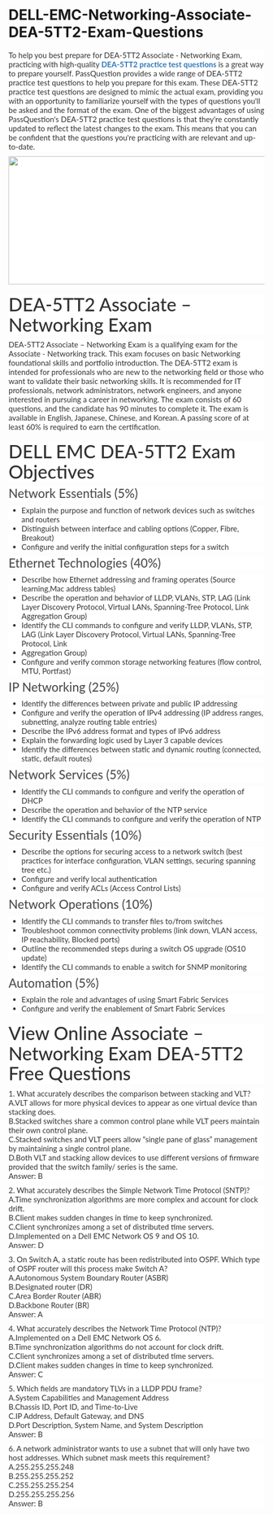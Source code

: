 # DELL-EMC-Networking-Associate-DEA-5TT2-Exam-Questions
<p>
	<span style="font-size:12px;font-weight:normal;">
	<p style="box-sizing:border-box;margin-top:0px;margin-bottom:10px;color:#333333;font-family:Lato;font-size:15px;white-space:normal;background-color:#FFFFFF;">
		To help you best prepare for DEA-5TT2 Associate - Networking Exam, practicing with high-quality&nbsp;<span style="box-sizing:border-box;font-weight:700;"><a href="https://www.passquestion.com/dea-5tt2.html" style="box-sizing:border-box;background-color:transparent;color:#337AB7;text-decoration-line:none;">DEA-5TT2 practice test questions</a></span>&nbsp;is a great way to prepare yourself. PassQuestion provides a wide range of DEA-5TT2 practice test questions to help you prepare for this exam. These DEA-5TT2 practice test questions are designed to mimic the actual exam, providing you with an opportunity to familiarize yourself with the types of questions you'll be asked and the format of the exam. One of the biggest advantages of using PassQuestion's DEA-5TT2 practice test questions is that they're constantly updated to reflect the latest changes to the exam. This means that you can be confident that the questions you're practicing with are relevant and up-to-date.
	</p>
	<p style="box-sizing:border-box;margin-top:0px;margin-bottom:10px;color:#333333;font-family:Lato;font-size:15px;white-space:normal;background-color:#FFFFFF;">
		<img alt="" src="https://www.passquestion.com/uploads/pqcom/images/20230330/b377ae75ad9af9f871bd8a96698a5967.png" style="box-sizing:border-box;vertical-align:middle;max-width:100%;height:252px;width:600px;" />
	</p>
	<h1 style="box-sizing:border-box;margin:20px 0px 10px;font-size:36px;font-family:Lato;font-weight:500;line-height:1.1;color:#333333;white-space:normal;background-color:#FFFFFF;">
		DEA-5TT2 Associate – Networking Exam
	</h1>
	<p style="box-sizing:border-box;margin-top:0px;margin-bottom:10px;color:#333333;font-family:Lato;font-size:15px;white-space:normal;background-color:#FFFFFF;">
		DEA-5TT2 Associate – Networking Exam is a qualifying exam for the Associate - Networking track. This exam focuses on basic Networking foundational skills and portfolio introduction. The DEA-5TT2 exam is intended for professionals who are new to the networking field or those who want to validate their basic networking skills. It is recommended for IT professionals, network administrators, network engineers, and anyone interested in pursuing a career in networking. The exam consists of 60 questions, and the candidate has 90 minutes to complete it. The exam is available in English, Japanese, Chinese, and Korean. A passing score of at least 60% is required to earn the certification.
	</p>
	<h1 style="box-sizing:border-box;margin:20px 0px 10px;font-size:36px;font-family:Lato;font-weight:500;line-height:1.1;color:#333333;white-space:normal;background-color:#FFFFFF;">
		DELL EMC DEA-5TT2 Exam Objectives
	</h1>
	<h3 style="box-sizing:border-box;font-family:Lato;font-weight:500;line-height:1.1;color:#505050;margin-top:0px;margin-bottom:10px;font-size:24px;white-space:normal;background-color:#FFFFFF;">
		Network Essentials (5%)
	</h3>
	<ul style="box-sizing:border-box;margin-top:0px;margin-bottom:10px;color:#333333;font-family:Lato;font-size:15px;white-space:normal;background-color:#FFFFFF;">
		<li style="box-sizing:border-box;">
			Explain the purpose and function of network devices such as switches and routers
		</li>
		<li style="box-sizing:border-box;">
			Distinguish between interface and cabling options (Copper, Fibre, Breakout)
		</li>
		<li style="box-sizing:border-box;">
			Configure and verify the initial configuration steps for a switch
		</li>
	</ul>
	<h3 style="box-sizing:border-box;font-family:Lato;font-weight:500;line-height:1.1;color:#505050;margin-top:0px;margin-bottom:10px;font-size:24px;white-space:normal;background-color:#FFFFFF;">
		Ethernet Technologies (40%)
	</h3>
	<ul style="box-sizing:border-box;margin-top:0px;margin-bottom:10px;color:#333333;font-family:Lato;font-size:15px;white-space:normal;background-color:#FFFFFF;">
		<li style="box-sizing:border-box;">
			Describe how Ethernet addressing and framing operates (Source learning,Mac address tables)
		</li>
		<li style="box-sizing:border-box;">
			Describe the operation and behavior of LLDP, VLANs, STP, LAG (Link Layer Discovery Protocol, Virtual LANs, Spanning-Tree Protocol, Link Aggregation Group)
		</li>
		<li style="box-sizing:border-box;">
			Identify the CLI commands to configure and verify LLDP, VLANs, STP, LAG (Link Layer Discovery Protocol, Virtual LANs, Spanning-Tree Protocol, Link
		</li>
		<li style="box-sizing:border-box;">
			Aggregation Group)
		</li>
		<li style="box-sizing:border-box;">
			Configure and verify common storage networking features (flow control, MTU, Portfast)
		</li>
	</ul>
	<h3 style="box-sizing:border-box;font-family:Lato;font-weight:500;line-height:1.1;color:#505050;margin-top:0px;margin-bottom:10px;font-size:24px;white-space:normal;background-color:#FFFFFF;">
		IP Networking (25%)
	</h3>
	<ul style="box-sizing:border-box;margin-top:0px;margin-bottom:10px;color:#333333;font-family:Lato;font-size:15px;white-space:normal;background-color:#FFFFFF;">
		<li style="box-sizing:border-box;">
			Identify the differences between private and public IP addressing
		</li>
		<li style="box-sizing:border-box;">
			Configure and verify the operation of IPv4 addressing (IP address ranges, subnetting, analyze routing table entries)
		</li>
		<li style="box-sizing:border-box;">
			Describe the IPv6 address format and types of IPv6 address
		</li>
		<li style="box-sizing:border-box;">
			Explain the forwarding logic used by Layer 3 capable devices
		</li>
		<li style="box-sizing:border-box;">
			Identify the differences between static and dynamic routing (connected, static, default routes)
		</li>
	</ul>
	<h3 style="box-sizing:border-box;font-family:Lato;font-weight:500;line-height:1.1;color:#505050;margin-top:0px;margin-bottom:10px;font-size:24px;white-space:normal;background-color:#FFFFFF;">
		Network Services (5%)
	</h3>
	<ul style="box-sizing:border-box;margin-top:0px;margin-bottom:10px;color:#333333;font-family:Lato;font-size:15px;white-space:normal;background-color:#FFFFFF;">
		<li style="box-sizing:border-box;">
			Identify the CLI commands to configure and verify the operation of DHCP
		</li>
		<li style="box-sizing:border-box;">
			Describe the operation and behavior of the NTP service
		</li>
		<li style="box-sizing:border-box;">
			Identify the CLI commands to configure and verify the operation of NTP
		</li>
	</ul>
	<h3 style="box-sizing:border-box;font-family:Lato;font-weight:500;line-height:1.1;color:#505050;margin-top:0px;margin-bottom:10px;font-size:24px;white-space:normal;background-color:#FFFFFF;">
		Security Essentials (10%)
	</h3>
	<ul style="box-sizing:border-box;margin-top:0px;margin-bottom:10px;color:#333333;font-family:Lato;font-size:15px;white-space:normal;background-color:#FFFFFF;">
		<li style="box-sizing:border-box;">
			Describe the options for securing access to a network switch (best practices for interface configuration, VLAN settings, securing spanning tree etc.)
		</li>
		<li style="box-sizing:border-box;">
			Configure and verify local authentication
		</li>
		<li style="box-sizing:border-box;">
			Configure and verify ACLs (Access Control Lists)
		</li>
	</ul>
	<h3 style="box-sizing:border-box;font-family:Lato;font-weight:500;line-height:1.1;color:#505050;margin-top:0px;margin-bottom:10px;font-size:24px;white-space:normal;background-color:#FFFFFF;">
		Network Operations (10%)
	</h3>
	<ul style="box-sizing:border-box;margin-top:0px;margin-bottom:10px;color:#333333;font-family:Lato;font-size:15px;white-space:normal;background-color:#FFFFFF;">
		<li style="box-sizing:border-box;">
			Identify the CLI commands to transfer files to/from switches
		</li>
		<li style="box-sizing:border-box;">
			Troubleshoot common connectivity problems (link down, VLAN access, IP reachability, Blocked ports)
		</li>
		<li style="box-sizing:border-box;">
			Outline the recommended steps during a switch OS upgrade (OS10 update)
		</li>
		<li style="box-sizing:border-box;">
			Identify the CLI commands to enable a switch for SNMP monitoring
		</li>
	</ul>
	<h3 style="box-sizing:border-box;font-family:Lato;font-weight:500;line-height:1.1;color:#505050;margin-top:0px;margin-bottom:10px;font-size:24px;white-space:normal;background-color:#FFFFFF;">
		Automation (5%)
	</h3>
	<ul style="box-sizing:border-box;margin-top:0px;margin-bottom:10px;color:#333333;font-family:Lato;font-size:15px;white-space:normal;background-color:#FFFFFF;">
		<li style="box-sizing:border-box;">
			Explain the role and advantages of using Smart Fabric Services
		</li>
		<li style="box-sizing:border-box;">
			Configure and verify the enablement of Smart Fabric Services
		</li>
	</ul>
	<h1 style="box-sizing:border-box;margin:20px 0px 10px;font-size:36px;font-family:Lato;font-weight:500;line-height:1.1;color:#333333;white-space:normal;background-color:#FFFFFF;">
		View Online Associate – Networking Exam DEA-5TT2 Free Questions
	</h1>
	<p style="box-sizing:border-box;margin-top:0px;margin-bottom:10px;color:#333333;font-family:Lato;font-size:15px;white-space:normal;background-color:#FFFFFF;">
		1. What accurately describes the comparison between stacking and VLT?<br style="box-sizing:border-box;" />
A.VLT allows for more physical devices to appear as one virtual device than stacking does.<br style="box-sizing:border-box;" />
B.Stacked switches share a common control plane while VLT peers maintain their own control plane.<br style="box-sizing:border-box;" />
C.Stacked switches and VLT peers allow “single pane of glass” management by maintaining a single control plane.<br style="box-sizing:border-box;" />
D.Both VLT and stacking allow devices to use different versions of firmware provided that the switch family/ series is the same.<br style="box-sizing:border-box;" />
Answer: B
	</p>
	<p style="box-sizing:border-box;margin-top:0px;margin-bottom:10px;color:#333333;font-family:Lato;font-size:15px;white-space:normal;background-color:#FFFFFF;">
		2. What accurately describes the Simple Network Time Protocol (SNTP)?<br style="box-sizing:border-box;" />
A.Time synchronization algorithms are more complex and account for clock drift.<br style="box-sizing:border-box;" />
B.Client makes sudden changes in time to keep synchronized.<br style="box-sizing:border-box;" />
C.Client synchronizes among a set of distributed time servers.<br style="box-sizing:border-box;" />
D.Implemented on a Dell EMC Network OS 9 and OS 10.<br style="box-sizing:border-box;" />
Answer: D
	</p>
	<p style="box-sizing:border-box;margin-top:0px;margin-bottom:10px;color:#333333;font-family:Lato;font-size:15px;white-space:normal;background-color:#FFFFFF;">
		3. On Switch A, a static route has been redistributed into OSPF. Which type of OSPF router will this process make Switch A?<br style="box-sizing:border-box;" />
A.Autonomous System Boundary Router (ASBR)<br style="box-sizing:border-box;" />
B.Designated router (DR)<br style="box-sizing:border-box;" />
C.Area Border Router (ABR)<br style="box-sizing:border-box;" />
D.Backbone Router (BR)<br style="box-sizing:border-box;" />
Answer: A
	</p>
	<p style="box-sizing:border-box;margin-top:0px;margin-bottom:10px;color:#333333;font-family:Lato;font-size:15px;white-space:normal;background-color:#FFFFFF;">
		4. What accurately describes the Network Time Protocol (NTP)?<br style="box-sizing:border-box;" />
A.Implemented on a Dell EMC Network OS 6.<br style="box-sizing:border-box;" />
B.Time synchronization algorithms do not account for clock drift.<br style="box-sizing:border-box;" />
C.Client synchronizes among a set of distributed time servers.<br style="box-sizing:border-box;" />
D.Client makes sudden changes in time to keep synchronized.<br style="box-sizing:border-box;" />
Answer: C
	</p>
	<p style="box-sizing:border-box;margin-top:0px;margin-bottom:10px;color:#333333;font-family:Lato;font-size:15px;white-space:normal;background-color:#FFFFFF;">
		5. Which fields are mandatory TLVs in a LLDP PDU frame?<br style="box-sizing:border-box;" />
A.System Capabilities and Management Address<br style="box-sizing:border-box;" />
B.Chassis ID, Port ID, and Time-to-Live<br style="box-sizing:border-box;" />
C.IP Address, Default Gateway, and DNS<br style="box-sizing:border-box;" />
D.Port Description, System Name, and System Description<br style="box-sizing:border-box;" />
Answer: B
	</p>
	<p style="box-sizing:border-box;margin-top:0px;margin-bottom:10px;color:#333333;font-family:Lato;font-size:15px;white-space:normal;background-color:#FFFFFF;">
		6. A network administrator wants to use a subnet that will only have two host addresses. Which subnet mask meets this requirement?<br style="box-sizing:border-box;" />
A.255.255.255.248<br style="box-sizing:border-box;" />
B.255.255.255.252<br style="box-sizing:border-box;" />
C.255.255.255.254<br style="box-sizing:border-box;" />
D.255.255.255.256<br style="box-sizing:border-box;" />
Answer: B
	</p>
</span>
</p>
